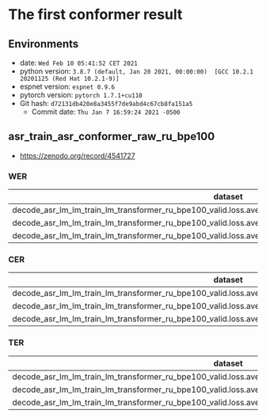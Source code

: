 <!-- Generated by scripts/utils/show_asr_result.sh -->
# The first conformer result
## Environments
- date: `Wed Feb 10 05:41:52 CET 2021`
- python version: `3.8.7 (default, Jan 20 2021, 00:00:00)  [GCC 10.2.1 20201125 (Red Hat 10.2.1-9)]`
- espnet version: `espnet 0.9.6`
- pytorch version: `pytorch 1.7.1+cu110`
- Git hash: `d72131db420e8a3455f7de9abd4c67cb8fa151a5`
  - Commit date: `Thu Jan 7 16:59:24 2021 -0500`

## asr_train_asr_conformer_raw_ru_bpe100
- https://zenodo.org/record/4541727
### WER

|dataset|Snt|Wrd|Corr|Sub|Del|Ins|Err|S.Err|
|---|---|---|---|---|---|---|---|---|
|decode_asr_lm_lm_train_lm_transformer_ru_bpe100_valid.loss.ave_asr_model_valid.acc.ave/asr_calls_2_val|12950|79190|70.2|16.1|13.7|1.5|31.3|73.6|
|decode_asr_lm_lm_train_lm_transformer_ru_bpe100_valid.loss.ave_asr_model_valid.acc.ave/buriy_audiobooks_2_val|7850|39721|85.5|11.7|2.8|5.0|19.4|63.7|
|decode_asr_lm_lm_train_lm_transformer_ru_bpe100_valid.loss.ave_asr_model_valid.acc.ave/public_youtube700_val|7311|42317|82.6|10.6|6.8|1.5|18.9|56.9|

### CER

|dataset|Snt|Wrd|Corr|Sub|Del|Ins|Err|S.Err|
|---|---|---|---|---|---|---|---|---|
|decode_asr_lm_lm_train_lm_transformer_ru_bpe100_valid.loss.ave_asr_model_valid.acc.ave/asr_calls_2_val|12950|439657|85.3|3.6|11.2|1.5|16.2|73.6|
|decode_asr_lm_lm_train_lm_transformer_ru_bpe100_valid.loss.ave_asr_model_valid.acc.ave/buriy_audiobooks_2_val|7850|245583|96.3|1.0|2.8|2.3|6.0|63.7|
|decode_asr_lm_lm_train_lm_transformer_ru_bpe100_valid.loss.ave_asr_model_valid.acc.ave/public_youtube700_val|7311|254124|93.5|1.6|5.0|1.1|7.7|56.9|

### TER

|dataset|Snt|Wrd|Corr|Sub|Del|Ins|Err|S.Err|
|---|---|---|---|---|---|---|---|---|
|decode_asr_lm_lm_train_lm_transformer_ru_bpe100_valid.loss.ave_asr_model_valid.acc.ave/asr_calls_2_val|12950|305580|82.1|5.9|11.9|1.2|19.1|73.6|
|decode_asr_lm_lm_train_lm_transformer_ru_bpe100_valid.loss.ave_asr_model_valid.acc.ave/buriy_audiobooks_2_val|7850|169662|94.9|2.2|2.9|2.0|7.1|63.7|
|decode_asr_lm_lm_train_lm_transformer_ru_bpe100_valid.loss.ave_asr_model_valid.acc.ave/public_youtube700_val|7311|174265|92.0|2.8|5.2|0.9|8.9|56.9|


